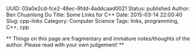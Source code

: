 UUID: 03a0e2cd-fce2-48ec-9fdd-4addcaad0021
Status: published
Author: Ben Chuanlong Du
Title: Some Links for C++
Date: 2015-03-14 22:00:40
Slug: cpp-links
Category: Computer Science
Tags: links, programming, C++, cpp

**
Things on this page are fragmentary and immature notes/thoughts of the author. 
Please read with your own judgement!
**
 